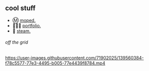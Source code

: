 
## cool stuff
* Ⓜ️ [moped.](https://github.com/moped-scripts)
* 🧛🏿‍♀️ [portfolio.](https://totsu0jv.github.io/)
* 🍜 [steam.](https://steamcommunity.com/id/totsumejbe/)

###### off the grid

https://user-images.githubusercontent.com/71902025/139560384-f78c5577-77e3-4495-b005-77e4439f8784.mp4

